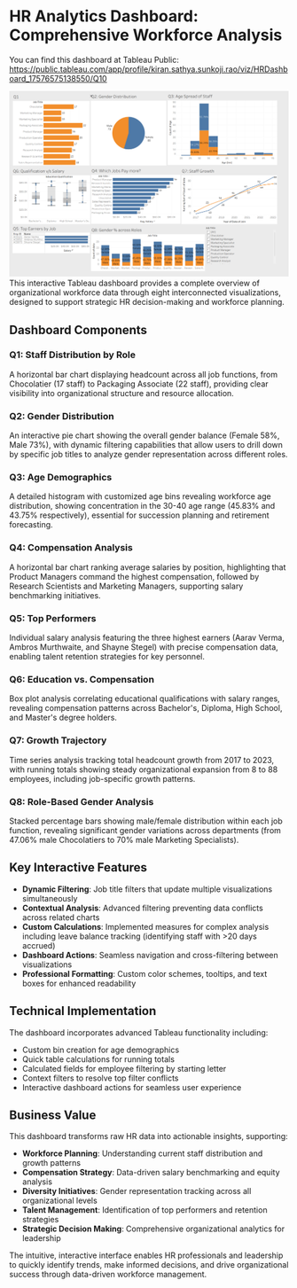 # HR Analytics Dashboard: Comprehensive Workforce Analysis

You can find this dashboard at Tableau Public: https://public.tableau.com/app/profile/kiran.sathya.sunkoji.rao/viz/HRDashboard_17576575138550/Q10

![Dashboard](images/hrdashboard.png)
This interactive Tableau dashboard provides a complete overview of organizational workforce data through eight interconnected visualizations, designed to support strategic HR decision-making and workforce planning.

## Dashboard Components

### Q1: Staff Distribution by Role

A horizontal bar chart displaying headcount across all job functions, from Chocolatier (17 staff) to Packaging Associate (22 staff), providing clear visibility into organizational structure and resource allocation.

### Q2: Gender Distribution

An interactive pie chart showing the overall gender balance (Female 58%, Male 73%), with dynamic filtering capabilities that allow users to drill down by specific job titles to analyze gender representation across different roles.

### Q3: Age Demographics

A detailed histogram with customized age bins revealing workforce age distribution, showing concentration in the 30-40 age range (45.83% and 43.75% respectively), essential for succession planning and retirement forecasting.

### Q4: Compensation Analysis

A horizontal bar chart ranking average salaries by position, highlighting that Product Managers command the highest compensation, followed by Research Scientists and Marketing Managers, supporting salary benchmarking initiatives.

### Q5: Top Performers

Individual salary analysis featuring the three highest earners (Aarav Verma, Ambros Murthwaite, and Shayne Stegel) with precise compensation data, enabling talent retention strategies for key personnel.

### Q6: Education vs. Compensation

Box plot analysis correlating educational qualifications with salary ranges, revealing compensation patterns across Bachelor's, Diploma, High School, and Master's degree holders.

### Q7: Growth Trajectory

Time series analysis tracking total headcount growth from 2017 to 2023, with running totals showing steady organizational expansion from 8 to 88 employees, including job-specific growth patterns.

### Q8: Role-Based Gender Analysis

Stacked percentage bars showing male/female distribution within each job function, revealing significant gender variations across departments (from 47.06% male Chocolatiers to 70% male Marketing Specialists).

## Key Interactive Features

- **Dynamic Filtering**: Job title filters that update multiple visualizations simultaneously
- **Contextual Analysis**: Advanced filtering preventing data conflicts across related charts
- **Custom Calculations**: Implemented measures for complex analysis including leave balance tracking (identifying staff with >20 days accrued)
- **Dashboard Actions**: Seamless navigation and cross-filtering between visualizations
- **Professional Formatting**: Custom color schemes, tooltips, and text boxes for enhanced readability

## Technical Implementation

The dashboard incorporates advanced Tableau functionality including:

- Custom bin creation for age demographics
- Quick table calculations for running totals
- Calculated fields for employee filtering by starting letter
- Context filters to resolve top filter conflicts
- Interactive dashboard actions for seamless user experience

## Business Value

This dashboard transforms raw HR data into actionable insights, supporting:

- **Workforce Planning**: Understanding current staff distribution and growth patterns
- **Compensation Strategy**: Data-driven salary benchmarking and equity analysis
- **Diversity Initiatives**: Gender representation tracking across all organizational levels
- **Talent Management**: Identification of top performers and retention strategies
- **Strategic Decision Making**: Comprehensive organizational analytics for leadership

The intuitive, interactive interface enables HR professionals and leadership to quickly identify trends, make informed decisions, and drive organizational success through data-driven workforce management.
